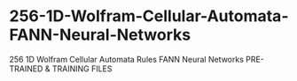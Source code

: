 # 256-1D-Wolfram-Cellular-Automata-FANN-Neural-Networks
256 1D Wolfram Cellular Automata Rules FANN Neural Networks PRE-TRAINED &amp; TRAINING FILES
